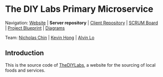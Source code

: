 The DIY Labs Primary Microservice 
========================================================================


Navigation: [Website][1] | **Server repository** | [Client Repository][2] | [SCRUM Board][3] | [Project Blueprint][4] | [Diagrams][9]

  [1]: https://thediylabs.com
  [2]: https://facebook.com
  [3]: https://trello.com/b/sqSV8Ky2/the-diy-labs
  [4]: https://drive.google.com/drive/folders/1pnuU_NkWmLM9S7_38YvV06Ge3Xfxew1v
  [9]: https://google.com

Team: [Nicholas Chin][1] | [Kevin Hong][2] | [Alvin Lo][3]

  [1]: https://github.com/theblackathena
  [2]: https://github.com/joonkeehong
  [3]: https://github.com/AlvinCYLo

Introduction
------------------------------------------------------------------------

This is the source code of [TheDIYLabs][8], a website for the sourcing of local foods and services. 

  [8]: https://thediylabs.com


